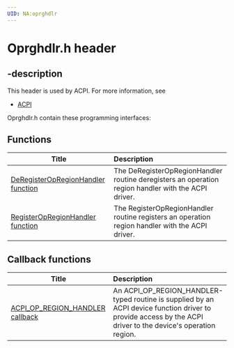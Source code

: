 ```yaml
---
UID: NA:oprghdlr
---
```


# Oprghdlr.h header

## -description

This header is used by ACPI. For more information, see
- [ACPI](../_acpi/index.md)

Oprghdlr.h contain these programming interfaces:


## Functions

| Title   | Description   |
| ---- |:---- |
| [DeRegisterOpRegionHandler function](nf-oprghdlr-deregisteropregionhandler.md) | The DeRegisterOpRegionHandler routine deregisters an operation region handler with the ACPI driver. |
| [RegisterOpRegionHandler function](nf-oprghdlr-registeropregionhandler.md) | The RegisterOpRegionHandler routine registers an operation region handler with the ACPI driver. |

## Callback functions

| Title   | Description   |
| ---- |:---- |
| [ACPI_OP_REGION_HANDLER callback](nc-oprghdlr-acpi_op_region_handler.md) | An ACPI_OP_REGION_HANDLER-typed routine is supplied by an ACPI device function driver to provide access by the ACPI driver to the device's operation region. |
